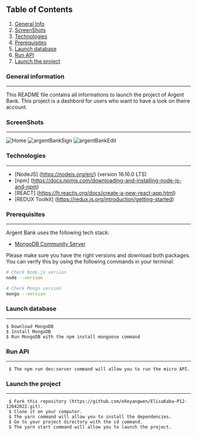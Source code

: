 ## Table of Contents
1. [General Info](#general-information)
2. [ScreenShots](#screenshots)
3. [Technologies](#technologies)
4. [Prerequisites](#prerequisites)
5. [Launch database](#launch-database)
6. [Run API](#run-api)
7. [Launch the project](#launch-the-project)

### General information
***
This README file contains all informations to launch the project of Argent Bank. This project is a dashbord for users who want to have a look on theire account.

### ScreenShots
***
![Home](https://user-images.githubusercontent.com/81231487/187059476-fcc3af18-d438-4c35-bf5c-3ed764be3f12.png)
![argentBankSign](https://user-images.githubusercontent.com/81231487/187059487-255cbbfd-6017-4f79-8d3a-d237ded153e4.png)
![argentBankEdit](https://user-images.githubusercontent.com/81231487/187059500-26ed201d-75a1-4fa5-98c9-388651618f8a.png)

### Technologies
***
 * [NodeJS] (https://nodejs.org/en/) (version 16.16.0 LTS)
 * [npm] (https://docs.npmjs.com/downloading-and-installing-node-js-and-npm)
 * [REACT] (https://fr.reactjs.org/docs/create-a-new-react-app.html)
 * [REDUX Toolkit] (https://redux.js.org/introduction/getting-started)

### Prerequisites
***
Argent Bank uses the following tech stack:

- [MongoDB Community Server](https://www.mongodb.com/try/download/community)

Please make sure you have the right versions and download both packages. You can verify this by using the following commands in your terminal:

```bash
# Check Node.js version
node --version

# Check Mongo version
mongo --version
```
### Launch database
***
```
$ Download MongoDB
$ Install MongoDB
$ Run MongoDB with the npm install mongoose command
```
### Run API
***
```
 $ The npm run dev:server command will allow you to run the micro API.
```  
### Launch the project
***
```
 $ Fork this repository (https://github.com/ekeyangwen/ElisaKaba-P12-12042022.git).
 $ Clone it on your computer.
 $ The yarn command will allow you to install the dependencies.
 $ Go to your project directory with the cd command.
 $ The yarn start command will allow you to launch the project.
```
